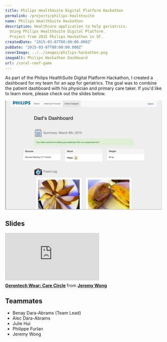 ```yaml
---
title: Philips HealthSuite Digital Platform Hackathon
permalink: /projects/philips-healthsuite
name: Philips HealthSuite Hackathon
description: Healthcare application to help geriatrics.
  Using Philips HealthSuite Digital Platform.
  Project from 2015 Philips Hackathon in SF.
createdDate: "2015-03-07T00:00:00.000Z"
pubDate: "2015-03-07T00:00:00.000Z"
coverImage: ../../images/philips-hackathon.png
imageAlt: Philips Hackathon Dashboard
url: /coral-reef-game
---
```


As part of the Philips HealthSuite Digital Platform Hackathon, I created a dashboard for my team for an app for geriatrics.
The goal was to combine the patient dashboard with his physician and primary care taker.
If you'd like to learn more, please check out the slides below.

![Philips Hackathon Dashboard](../../images/philips-hackathon.png)

## Slides

<iframe
  class="aspect-video w-full my-2"
  src="https://www.slideshare.net/slideshow/embed_code/key/3G3lq7HyN7WStE"
  title="YouTube video player"
  frameborder="0" marginwidth="0" marginheight="0" scrolling="no"
  style="border:1px solid #CCC; border-width:1px; margin-bottom:5px; max-width: 100%;"
  allowfullscreen></iframe>

<div style="margin-bottom:5px">
  <strong>
    <a href="//www.slideshare.net/JeremyWong5/gerontech-wear-care-circle" title="Gerontech Wear: Care Circle" target="_blank">Gerontech Wear: Care Circle</a>
    </strong> from <strong>
    <a target="_blank" href="https://www.slideshare.net/JeremyWong5">Jeremy Wong</a></strong>
</div>

## Teammates

- Benay Dara-Abrams (Team Lead)
- Alec Dara-Abrams
- Julie Hui
- Philippe Furlan
- Jeremy Wong
